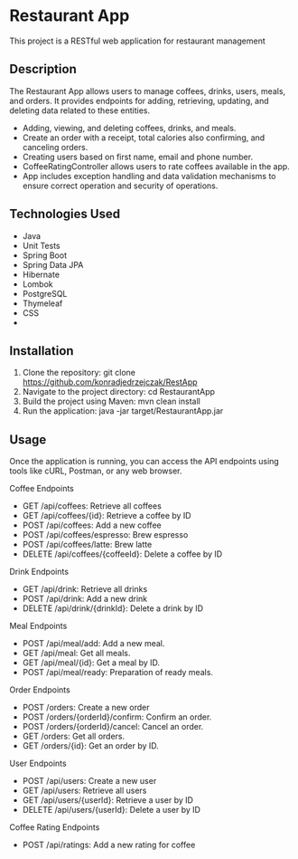 # Restaurant App

This project is a RESTful web application for restaurant management


## Description

The Restaurant App allows users to manage coffees, drinks, users, meals, and orders. It provides endpoints for adding, retrieving, updating, and deleting data related to these entities.
- Adding, viewing, and deleting coffees, drinks, and meals.
- Create an order with a receipt, total calories also confirming, and canceling orders.
- Creating users based on first name, email and phone number.
- CoffeeRatingController allows users to rate coffees available in the app.
- App includes exception handling and data validation mechanisms to ensure correct operation and security of operations.

## Technologies Used
* Java
* Unit Tests
* Spring Boot
* Spring Data JPA
* Hibernate
* Lombok
* PostgreSQL
* Thymeleaf
* CSS
* 
## Installation
1. Clone the repository:
git clone https://github.com/konradjedrzejczak/RestApp
2. Navigate to the project directory:
cd RestaurantApp 
3. Build the project using Maven:
mvn clean install 
4. Run the application:
java -jar target/RestaurantApp.jar 

## Usage

Once the application is running, you can access the API endpoints using tools like cURL, Postman, or any web browser.

Coffee Endpoints

* GET /api/coffees: Retrieve all coffees
* GET /api/coffees/{id}: Retrieve a coffee by ID
* POST /api/coffees: Add a new coffee
* POST /api/coffees/espresso: Brew espresso
* POST /api/coffees/latte: Brew latte
* DELETE /api/coffees/{coffeeId}: Delete a coffee by ID

Drink Endpoints
* GET /api/drink: Retrieve all drinks
* POST /api/drink: Add a new drink
* DELETE /api/drink/{drinkId}: Delete a drink by ID

Meal Endpoints
* POST /api/meal/add: Add a new meal.
* GET /api/meal: Get all meals.
* GET /api/meal/{id}: Get a meal by ID.
* POST /api/meal/ready: Preparation of ready meals.

Order Endpoints
* POST /orders: Create a new order
* POST /orders/{orderId}/confirm: Confirm an order.
* POST /orders/{orderId}/cancel: Cancel an order.
* GET /orders: Get all orders.
* GET /orders/{id}: Get an order by ID.

User Endpoints
* POST /api/users: Create a new user
* GET /api/users: Retrieve all users
* GET /api/users/{userId}: Retrieve a user by ID
* DELETE /api/users/{userId}: Delete a user by ID

Coffee Rating Endpoints
* POST /api/ratings: Add a new rating for coffee
